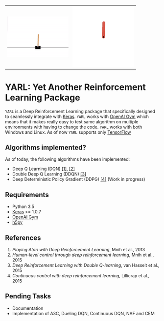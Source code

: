 <table>
  <tr>
    <td><img src="/assets/cartpole.gif?raw=true" width="200"></td>
    <td><img src="/assets/pendulum.gif?raw=true" width="200"></td>
  </tr>
</table>

# YARL: Yet Another Reinforcement Learning Package
`YARL` is a Deep Reinforcement Learning package that specifically designed to seamlessly integrate with [Keras](http://keras.io).
`YARL` works with [OpenAI Gym](https://gym.openai.com/) which means that it makes really easy to test same algorithm on multiple environments with having to change the code. `YARL` works with both Windows and Linux. As of now `YARL` supports only [TensorFlow](https://www.tensorflow.org/)

## Algorithms implemented?
As of today, the following algorithms have been implemented:

- Deep Q Learning (DQN) [[1]](http://arxiv.org/abs/1312.5602), [[2]](http://home.uchicago.edu/~arij/journalclub/papers/2015_Mnih_et_al.pdf)
- Double Deep Q Learning (DDQN) [[3]](http://arxiv.org/abs/1509.06461)
- Deep Deterministic Policy Gradient (DDPG) [[4]](http://arxiv.org/abs/1509.02971) (Work in progress)


## Requirements
- Python 3.5
- [Keras](http://keras.io) >= 1.0.7
- [OpenAI Gym](https://github.com/openai/gym)
- [h5py](https://pypi.python.org/pypi/h5py)


## References
1. *Playing Atari with Deep Reinforcement Learning*, Mnih et al., 2013
2. *Human-level control through deep reinforcement learning*, Mnih et al., 2015
3. *Deep Reinforcement Learning with Double Q-learning*, van Hasselt et al., 2015
4. *Continuous control with deep reinforcement learning*, Lillicrap et al., 2015

## Pending Tasks
- Documentation
- Implementation of A3C, Dueling DQN, Continuous DQN, NAF and CEM
